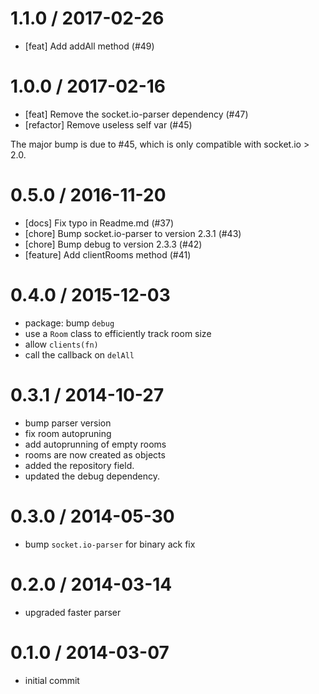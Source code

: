 
1.1.0  / 2017-02-26
===================

  * [feat] Add addAll method (#49)

1.0.0  / 2017-02-16
===================

  * [feat] Remove the socket.io-parser dependency (#47)
  * [refactor] Remove useless self var (#45)

The major bump is due to #45, which is only compatible with socket.io > 2.0.

0.5.0 / 2016-11-20
==================

  * [docs] Fix typo in Readme.md (#37)
  * [chore] Bump socket.io-parser to version 2.3.1 (#43)
  * [chore] Bump debug to version 2.3.3 (#42)
  * [feature] Add clientRooms method (#41)

0.4.0 / 2015-12-03
==================

  * package: bump `debug`
  * use a `Room` class to efficiently track room size
  * allow `clients(fn)`
  * call the callback on `delAll`

0.3.1 / 2014-10-27
==================

 * bump parser version
 * fix room autopruning
 * add autoprunning of empty rooms
 * rooms are now created as objects
 * added the repository field.
 * updated the debug dependency.

0.3.0 / 2014-05-30
==================

 * bump `socket.io-parser` for binary ack fix

0.2.0 / 2014-03-14
==================

 * upgraded faster parser

0.1.0 / 2014-03-07
==================

 * initial commit
